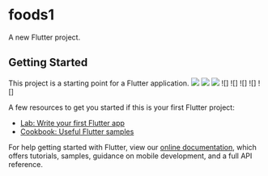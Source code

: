 # foods1

A new Flutter project.

## Getting Started

This project is a starting point for a Flutter application.
![](https://user-images.githubusercontent.com/43435727/61556689-051f8b80-aa80-11e9-86e3-40f3dfda0c8a.png)
![](https://user-images.githubusercontent.com/43435727/61556698-081a7c00-aa80-11e9-933a-5746a146a5ea.png)
![](https://user-images.githubusercontent.com/43435727/61556699-0b156c80-aa80-11e9-8611-1e3d7ab11ac8.png)
![]
![]
![]
![]
![]

A few resources to get you started if this is your first Flutter project:

- [Lab: Write your first Flutter app](https://flutter.io/docs/get-started/codelab)
- [Cookbook: Useful Flutter samples](https://flutter.io/docs/cookbook)

For help getting started with Flutter, view our 
[online documentation](https://flutter.io/docs), which offers tutorials, 
samples, guidance on mobile development, and a full API reference.
